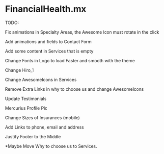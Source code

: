 # FinancialHealth.mx

TODO:

Fix animations in Specialty Areas, the Awesome Icon must rotate in the click

Add animations and fields to Contact Form

Add some content in Services that is empty

Change Fonts in Logo to load Faster and smooth with the theme

Change Hiro_1

Change AwesomeIcons in Services

Remove Extra Links in why to choose us and change AwesomeIcons

Update Testimonials

Mercurius Profile Pic

Change Sizes of Insurances (mobile)

Add Links to phone, email and address

Justify Footer to the Middle

*Maybe Move Why to choose us to Services.
